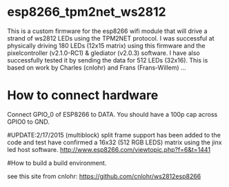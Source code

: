 # esp8266_tpm2net_ws2812
This is a custom firmware for the esp8266 wifi module that will drive a strand of ws2812 LEDs using the TPM2NET protocol. I was successful at physically driving 180 LEDs (12x15 matrix) using this firmware and the pixelcontroller (v2.1.0-RC1) & glediator (v2.0.3) software. I have also successfully tested it by sending the data for 512 LEDs (32x16). This is based on work by Charles (cnlohr) and Frans (Frans-Willem) ...

# How to connect hardware

Connect GPIO_0 of ESP8266 to DATA. You should have a 100p cap across GPIO0 to GND.

#UPDATE:2/17/2015
(multiblock) split frame support has been added to the code and test have confirmed a 16x32 (512 RGB LEDS) matrix using the jinx led host software. http://www.esp8266.com/viewtopic.php?f=6&t=1441

#How to build a build environment.

see this site from cnlohr: https://github.com/cnlohr/ws2812esp8266
